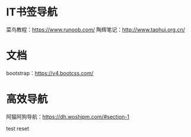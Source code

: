 # IT书签导航

菜鸟教程：https://www.runoob.com/
陶辉笔记：http://www.taohui.org.cn/

# 文档
bootstrap：https://v4.bootcss.com/

# 高效导航
阿猫阿狗导航：https://dh.woshipm.com/#section-1

test reset
